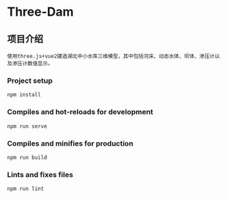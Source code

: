 # Three-Dam

## 项目介绍

```
使用three.js+vue2建造湖北中小水库三维模型，其中包括河床、动态水体、坝体、渗压计以及渗压计数值显示。
```

### Project setup

```
npm install
```

### Compiles and hot-reloads for development

```
npm run serve
```

### Compiles and minifies for production

```
npm run build
```

### Lints and fixes files

```
npm run lint
```
